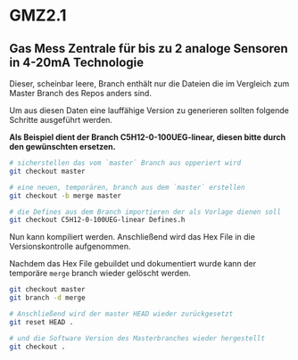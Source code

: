 # GMZ2.1

## Gas Mess Zentrale für bis zu 2 analoge Sensoren in 4-20mA Technologie

Dieser, scheinbar leere, Branch enthält nur die Dateien die im Vergleich zum Master Branch des Repos anders sind.

Um aus diesen Daten eine lauffähige Version zu generieren sollten folgende Schritte ausgeführt werden.

**Als Beispiel dient der Branch C5H12-0-100UEG-linear, diesen bitte durch den gewünschten ersetzen.**

```bash
# sicherstellen das vom `master` Branch aus opperiert wird
git checkout master

# eine neuen, temporären, branch aus dem `master` erstellen
git checkout -b merge master

# die Defines aus dem Branch importieren der als Vorlage dienen soll
git checkout C5H12-0-100UEG-linear Defines.h
```

Nun kann kompiliert werden. 
Anschließend wird das Hex File in die Versionskontrolle aufgenommen.

Nachdem das Hex File gebuildet und dokumentiert wurde kann der 
temporäre `merge` branch wieder gelöscht werden.

```bash
git checkout master
git branch -d merge

# Anschließend wird der master HEAD wieder zurückgesetzt
git reset HEAD .

# und die Software Version des Masterbranches wieder hergestellt
git checkout .
```
